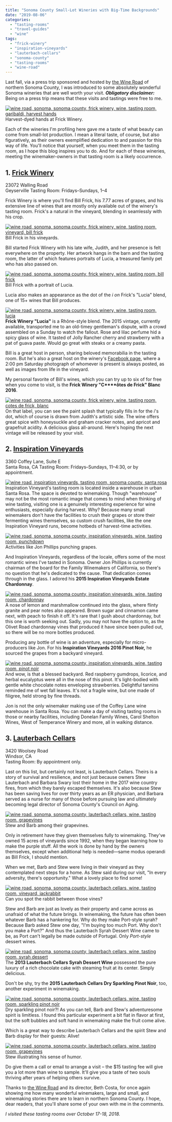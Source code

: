 ```yaml
---
title: "Sonoma County Small-Lot Wineries with Big-Time Backgrounds"
date: "2019-08-06"
categories:
  - "tasting-rooms"
  - "travel-guides"
  - "wine"
tags:
  - "frick-winery"
  - "inspiration-vineyards"
  - "lauterbach-cellars"
  - "sonoma-county"
  - "tasting-rooms"
  - "wine-road"
---
```


Last fall, via a press trip sponsored and hosted by [the Wine Road](https://www.wineroad.com/) of northern Sonoma County, I was introduced to some absolutely wonderful Sonoma wineries that are well worth your visit. **_Obligatory disclaimer:_** Being on a press trip means that these visits and tastings were free to me.




<div class="caption">

[![wine road, sonoma, sonoma county, frick winery, wine, tasting room, garibaldi, harvest hands](https://thegourmez-wpmedia.s3.amazonaws.com/2019/08/WineRoad-034-500x330.jpg)](https://thegourmez-wpmedia.s3.amazonaws.com/2019/08/WineRoad-034.jpg) Harvest-dyed hands at Frick Winery.</div>


Each of the wineries I'm profiling here gave me a taste of what beauty can come from small-lot production. I mean a literal taste, of course, but also figuratively, as their owners exemplified dedication to and passion for this way of life. You'll notice that yourself, when you meet them in the tasting room, as I hope this blog inspires you to do. And for each of these wineries, meeting the winemaker-owners in that tasting room is a likely occurrence.

## 1\. [Frick Winery](https://frickwinestore.com/)

23072 Walling Road\
Geyserville
Tasting Room: Fridays–Sundays, 1–4

Frick Winery is where you'll find Bill Frick, his 7.77 acres of grapes, and his extensive line of wines that are mostly only available out of the winery's tasting room. Frick's a natural in the vineyard, blending in seamlessly with his crop.




<div class="caption">

[![wine road, sonoma, sonoma county, frick winery, wine, tasting room, vineyard, bill frick](https://thegourmez-wpmedia.s3.amazonaws.com/2019/08/WineRoad-007-500x359.jpg)](https://thegourmez-wpmedia.s3.amazonaws.com/2019/08/WineRoad-007.jpg) Bill Frick in his vineyards.</div>


Bill started Frick Winery with his late wife, Judith, and her presence is felt everywhere on the property. Her artwork hangs in the barn and the tasting room, the latter of which features portraits of Lucia, a treasured family pet who has also passed on.




<div class="caption">

[![wine road, sonoma, sonoma county, frick winery, wine, tasting room, bill frick](https://thegourmez-wpmedia.s3.amazonaws.com/2019/08/WineRoad-026-500x334.jpg)](https://thegourmez-wpmedia.s3.amazonaws.com/2019/08/WineRoad-026.jpg) Bill Frick with a portrait of Lucia.</div>


Lucia also makes an appearance as the dot of the _i on_ Frick's "Lucia" blend, one of 15+ wines that Bill produces.

[![wine road, sonoma, sonoma county, frick winery, wine, tasting room, lucia](https://thegourmez-wpmedia.s3.amazonaws.com/2019/08/WineRoad-031-375x500.jpg)](https://thegourmez-wpmedia.s3.amazonaws.com/2019/08/WineRoad-031.jpg)**Frick Winery "Lucia"** is a Rhône-style blend. The 2015 vintage, currently available, transported me to an old-timey gentleman's dispute, with a crowd assembled on a Sunday to watch the fallout. Rose and lilac perfume hid a spicy glass of wine. It tasted of Jolly Rancher cherry and strawberry with a pat of guava paste. Would go great with steaks or a creamy pasta.

Bill is a great host in person, sharing beloved memorabilia in the tasting room. But he's also a great host on the winery's [Facebook page](https://www.facebook.com/pg/FrickWines/posts/), where a 2:00 pm Saturday photograph of whomever is present is always posted, as well as images from life in the vineyard.

My personal favorite of Bill's wines, which you can try up to six of for free when you come to visit, is the **Frick Winery "C****ôtes de Frick" Blanc 2016**.

[![wine road, sonoma, sonoma county, frick winery, wine, tasting room, cotes de frick, blanc](https://thegourmez-wpmedia.s3.amazonaws.com/2019/08/WineRoad-028-375x500.jpg)](https://thegourmez-wpmedia.s3.amazonaws.com/2019/08/WineRoad-028.jpg)On that label, you can see the paint splash that typically fills in for the _i_'s dot, which of course is drawn from Judith's artistic side. The wine offers great spice with honeysuckle and graham cracker notes, and apricot and grapefruit acidity. A delicious glass all-around. Here's hoping the next vintage will be released by your visit.

## 2\. [Inspiration Vineyards](https://www.inspirationvineyards.com/)

3360 Coffey Lane, Suite E\
Santa Rosa, CA
Tasting Room: Fridays–Sundays, 11–4:30, or by appointment.

[![wine road, inspiration vineyards, tasting room, sonoma county, santa rosa](https://thegourmez-wpmedia.s3.amazonaws.com/2019/08/WineRoad-227-500x334.jpg)](https://thegourmez-wpmedia.s3.amazonaws.com/2019/08/WineRoad-227.jpg)Inspiration Vineyard's tasting room is located inside a warehouse in urban Santa Rosa. The space is devoted to winemaking. Though "warehouse" may not be the most romantic image that comes to mind when thinking of wine tasting, visiting one is a genuinely interesting experience for wine enthusiasts, especially during harvest. Why? Because many small winemakers don't have the facilities to crush their grapes or store their fermenting wines themselves, so custom crush facilities, like the one Inspiration Vineyard runs, become hotbeds of harvest-time activities.




<div class="caption">

[![wine road, sonoma, sonoma county, inspiration vineyards, wine, tasting room, punchdown](https://thegourmez-wpmedia.s3.amazonaws.com/2019/08/WineRoad-231-500x334.jpg)](https://thegourmez-wpmedia.s3.amazonaws.com/2019/08/WineRoad-231.jpg) Activities like Jon Phillips punching grapes.</div>


And Inspiration Vineyards, regardless of the locale, offers some of the most romantic wines I've tasted in Sonoma. Owner Jon Phillips is currently chairman of the board for the Family Winemakers of California, so there's no question that he's dedicated to the cause. That dedication comes through in the glass. I adored his **2015 Inspiration Vineyards Estate Chardonnay**.

[![wine road, sonoma, sonoma county, inspiration vineyards, wine, tasting room, chardonnay](https://thegourmez-wpmedia.s3.amazonaws.com/2019/08/WineRoad-243-375x500.jpg)](https://thegourmez-wpmedia.s3.amazonaws.com/2019/08/WineRoad-243.jpg)A nose of lemon and marshmallow continued into the glass, where flinty granite and pear notes also appeared. Brown sugar and cinnamon came next, with peach to finish it off. It's rare that I gush about chardonnay, but this one is worth seeking out. Sadly, you may not have the option to, as the Olivet Road chardonnay vines that produced it have since been pulled out, so there will be no more bottles produced.

Producing any bottle of wine is an adventure, especially for micro-producers like Jon. For his **Inspiration Vineyards 2016 Pinot Noir,** he sourced the grapes from a backyard vineyard.

[![wine road, sonoma, sonoma county, inspiration vineyards, wine, tasting room, pinot noir](https://thegourmez-wpmedia.s3.amazonaws.com/2019/08/WineRoad-238-334x500.jpg)](https://thegourmez-wpmedia.s3.amazonaws.com/2019/08/WineRoad-238.jpg)And wow, is that a blessed backyard. Red raspberry gumdrops, licorice, and herbal eucalyptus were all in the nose of this pinot. It's light-bodied with gentle white chocolate notes enveloping strawberries. Delightful tannins reminded me of wet fall leaves. It's not a fragile wine, but one made of filigree, held strong by fine threads.

Jon is not the only winemaker making use of the Coffey Lane wine warehouse in Santa Rosa. You can make a day of visiting tasting rooms in those or nearby facilities, including Donelan Family Wines, Carol Shelton Wines, West of Temperance Winery and more, all in walking distance.

## 3\. [Lauterbach Cellars](http://www.lauterbachcellars.com/)

3420 Woolsey Road\
Windsor, CA\
Tasting Room: By appointment only.

Last on this list, but certainly not least, is Lauterbach Cellars. Theirs is a story of survival and resilience, and not just because owners Stew Lauterbach and Barbara Swary lost their home in the 2017 wine country fires, from which they barely escaped themselves. It's also because Stew has been saving lives for over thirty years as an ER physician, and Barbara served as a nurse for many of those before pursuing law and ultimately becoming legal director of Sonoma County's Council on Aging.




<div class="caption">

[![wine road, sonoma, sonoma county, lauterbach cellars, wine, tasting room, grapevines](https://thegourmez-wpmedia.s3.amazonaws.com/2019/08/WineRoad-269-500x334.jpg)](https://thegourmez-wpmedia.s3.amazonaws.com/2019/08/WineRoad-269.jpg) Stew and Barb among their grapevines.</div>


Only in retirement have they given themselves fully to winemaking. They've owned 15 acres of vineyards since 1992, when they began learning how to make the purple stuff. All the work is done by hand by the owners themselves, except when additional help is needed—same modus operandi as Bill Frick, I should mention.

When we met, Barb and Stew were living in their vineyard as they contemplated next steps for a home. As Stew said during our visit, "In every adversity, there's opportunity." What a lovely place to find some!




<div class="caption">

[![wine road, sonoma, sonoma county, lauterbach cellars, wine, tasting room, vineyard, jackrabbit](https://thegourmez-wpmedia.s3.amazonaws.com/2019/08/WineRoad-246-500x446.jpg)](https://thegourmez-wpmedia.s3.amazonaws.com/2019/08/WineRoad-246.jpg) Can you spot the rabbit between those vines?</div>


Stew and Barb are just as lovely as their property and came across as unafraid of what the future brings. In winemaking, the future has often been whatever Barb has a hankering for. Why do they make Port-style syrah? Because Barb asked Stew one day, "I'm buying too much Port. Why don't you make a Port?" And thus the Lauterbach Syrah Dessert Wine came to be, as Port can't legally be made outside of Portugal. Only _Port-style_ dessert wines.

[![wine road, sonoma, sonoma county, lauterbach cellars, wine, tasting room, syrah dessert](https://thegourmez-wpmedia.s3.amazonaws.com/2019/08/WineRoad-266-375x500.jpg)](https://thegourmez-wpmedia.s3.amazonaws.com/2019/08/WineRoad-266.jpg)The **2013 Lauterbach Cellars Syrah Dessert Wine** possessed the pure luxury of a rich chocolate cake with steaming fruit at its center. Simply delicious.

Don't be shy, try the **2015 Lauterbach Cellars Dry Sparkling Pinot Noir**, too, another experiment in winemaking.

[![wine road, sonoma, sonoma county, lauterbach cellars, wine, tasting room, sparkling pinot noir](https://thegourmez-wpmedia.s3.amazonaws.com/2019/08/WineRoad-263-500x454.jpg)](https://thegourmez-wpmedia.s3.amazonaws.com/2019/08/WineRoad-263.jpg)Dry sparkling pinot noir?! As you can tell, Barb and Stew's adventuresome spirit is limitless. I found this particular experiment a bit flat in flavor at first, but the soft bubbles and soft hand in winemaking make the fruit come alive.

Which is a great way to describe Lauterbach Cellars and the spirit Stew and Barb display for their guests: Alive!




<div class="caption">

[![wine road, sonoma, sonoma county, lauterbach cellars, wine, tasting room, grapevines](https://thegourmez-wpmedia.s3.amazonaws.com/2019/08/WineRoad-268-500x334.jpg)](https://thegourmez-wpmedia.s3.amazonaws.com/2019/08/WineRoad-268.jpg) Stew illustrating his sense of humor.</div>


Do give them a call or email to arrange a visit – the $15 tasting fee will give you a lot more than wine to sample. It'll give you a taste of two souls thriving after years of helping others survive.

Thanks to [the Wine Road](https://www.wineroad.com/) and its director, Beth Costa, for once again showing me how many wonderful winemakers, large and small, and winemaking stories there are to learn in northern Sonoma County. I hope, dear readers, that you'll share some of your own with me in the comments.

_I visited these tasting rooms over October 17-18, 2018._
